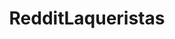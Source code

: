 ---
title: RedditLaqueristas
crosslinks:
- malepolish
- HailCorporate
- RandomActsOfPolish
- SoakOff
- makeupexchange
- funny
- ProductPorn
- AnimalCrossing
- NailArt
- AMAAggregator
- Aquariums
- knitting
- ignorantimgur
- MayMacStream
- calmhands
- PeanutWhiskers
- PutAnEggOnIt
- askscience
- outrun
---